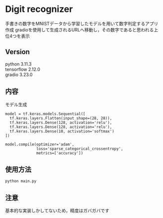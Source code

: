 # Digit recognizer
手書きの数字をMNISTデータから学習したモデルを用いて数字判定するアプリ作成
gradioを使用して生成されるURLへ移動し，その数字であると思われる上位4つを表示

## Version
python 3.11.3  
tensorflow 2.12.0  
gradio 3.23.0  

## 内容
モデル生成
```
model = tf.keras.models.Sequential([
  tf.keras.layers.Flatten(input_shape=(28, 28)),
  tf.keras.layers.Dense(128, activation='relu'),
  tf.keras.layers.Dense(128, activation='relu'),
  tf.keras.layers.Dense(10, activation='softmax')
])
```

```
model.compile(optimizer='adam',
              loss='sparse_categorical_crossentropy',
              metrics=['accuracy'])
```

## 使用方法
``` 
python main.py
``` 

## 注意
基本的な実装しかしてないため，精度はガバガバです

